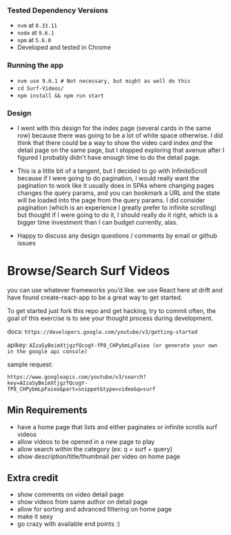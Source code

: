 ### Tested Dependency Versions
* `nvm` at `0.33.11`
* `node` at `9.6.1`
* `npm` at `5.6.0`
* Developed and tested in Chrome

### Running the app
* `nvm use 9.6.1 # Not necessary, but might as well do this`
* `cd Surf-Videos/`
* `npm install && npm run start`

### Design
* I went with this design for the index page (several cards in the same row) because there
was going to be a lot of white space otherwise. I did think that there could be a way to show the
video card index *and* the detail page on the same page, but I stopped exploring that avenue after
I figured I probably didn't have enough time to do the detail page.

* This is a little bit of a tangent, but I decided to go with InfiniteScroll because if I were going to
do pagination, I would really want the pagination to work like it usually does in SPAs where changing pages
changes the query params, and you can bookmark a URL and the state will be loaded into the page from the query params.
I did consider pagination (which is an experience I greatly prefer to infinite scrolling) but thought if I were going
to do it, I should really do it right, which is a bigger time investment than I can budget currently, alas.

* Happy to discuss any design questions / comments by email or github issues

# Browse/Search Surf Videos

you can use whatever frameworks you’d like. we use React here at drift and have found create-react-app to be a great way to get started. 

To get started just fork this repo and get hacking, try to commit often, the goal of this exercise is to see your thought process during development.

docs: ```https://developers.google.com/youtube/v3/getting-started```

apikey: ```AIzaSyBeimXtjgzfQcogY-fP8_CHPybmLpFaieo (or generate your own in the google api console)```

sample request:
```
https://www.googleapis.com/youtube/v3/search?key=AIzaSyBeimXtjgzfQcogY-fP8_CHPybmLpFaieo&part=snippet&type=video&q=surf 
```

## Min Requirements
  - have a home page that lists and either paginates or infinite scrolls surf videos
  - allow videos to be opened in a new page to play
  - allow search within the category (ex: q = surf + query)
  - show description/title/thumbnail per video on home page

## Extra credit
  - show comments on video detail page
  - show videos from same author on detail page
  - allow for sorting and advanced filtering on home page
  - make it sexy
  - go crazy with available end points :)
  
